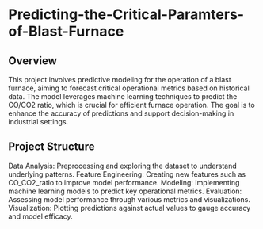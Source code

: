 # Predicting-the-Critical-Paramters-of-Blast-Furnace

## Overview
This project involves predictive modeling for the operation of a blast furnace, aiming to forecast critical operational metrics based on historical data. The model leverages machine learning techniques to predict the CO/CO2 ratio, which is crucial for efficient furnace operation. The goal is to enhance the accuracy of predictions and support decision-making in industrial settings.

## Project Structure
  Data Analysis: Preprocessing and exploring the dataset to understand underlying patterns.
  Feature Engineering: Creating new features such as CO_CO2_ratio to improve model performance.
  Modeling: Implementing machine learning models to predict key operational metrics.
  Evaluation: Assessing model performance through various metrics and visualizations.
  Visualization: Plotting predictions against actual values to gauge accuracy and model efficacy.

